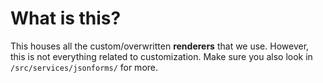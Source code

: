 # What is this?

This houses all the custom/overwritten **renderers** that we use. However, this is not everything related to customization. Make sure you also look in `/src/services/jsonforms/` for more.
